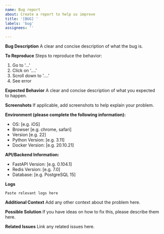```yaml
---
name: Bug report
about: Create a report to help us improve
title: '[BUG] '
labels: 'bug'
assignees: ''

---
```


**Bug Description**
A clear and concise description of what the bug is.

**To Reproduce**
Steps to reproduce the behavior:
1. Go to '...'
2. Click on '....'
3. Scroll down to '....'
4. See error

**Expected Behavior**
A clear and concise description of what you expected to happen.

**Screenshots**
If applicable, add screenshots to help explain your problem.

**Environment (please complete the following information):**
 - OS: [e.g. iOS]
 - Browser [e.g. chrome, safari]
 - Version [e.g. 22]
 - Python Version: [e.g. 3.11]
 - Docker Version: [e.g. 20.10.21]

**API/Backend Information:**
- FastAPI Version: [e.g. 0.104.1]
- Redis Version: [e.g. 7.0]
- Database: [e.g. PostgreSQL 15]

**Logs**
```
Paste relevant logs here
```

**Additional Context**
Add any other context about the problem here.

**Possible Solution**
If you have ideas on how to fix this, please describe them here.

**Related Issues**
Link any related issues here.
